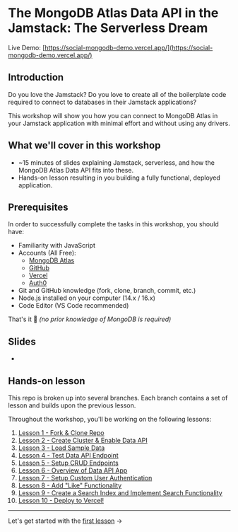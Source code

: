 # The MongoDB Atlas Data API in the Jamstack: The Serverless Dream

Live Demo: [https://social-mongodb-demo.vercel.app/](https://social-mongodb-demo.vercel.app/)

## Introduction

Do you love the Jamstack? Do you love to create all of the boilerplate code required to connect to databases in their Jamstack applications?

This workshop will show you how you can connect to MongoDB Atlas in your Jamstack application with minimal effort and without using any drivers.

## What we'll cover in this workshop

- ~15 minutes of slides explaining Jamstack, serverless, and how the MongoDB Atlas Data API fits into these.
- Hands-on lesson resulting in you building a fully functional, deployed application. 

## Prerequisites

In order to successfully complete the tasks in this workshop, you should have:

- Familiarity with JavaScript
- Accounts (All Free): 
  - [MongoDB Atlas](https://www.mongodb.com/cloud/atlas/register2)
  - [GitHub](https://github.com/signup)
  - [Vercel](https://vercel.com/signup)
  - [Auth0](https://auth0.com/signup)
- Git and GitHub knowledge (fork, clone, branch, commit, etc.)
- Node.js installed on your computer (14.x / 16.x)
- Code Editor (VS Code recommended)

That's it 🙌 *(no prior knowledge of MongoDB is required)*

## Slides

- 

## Hands-on lesson

This repo is broken up into several branches. Each branch contains a set of lesson and builds upon the previous lesson.

Throughout the workshop, you'll be working on the following lessons:
1. [Lesson 1 - Fork & Clone Repo](https://github.com/mongodb-developer/social-app-demo/tree/1-lesson)
2. [Lesson 2 - Create Cluster & Enable Data API](https://github.com/mongodb-developer/social-app-demo/tree/2-lesson)
3. [Lesson 3 - Load Sample Data](https://github.com/mongodb-developer/social-app-demo/tree/3-lesson)
4. [Lesson 4 - Test Data API Endpoint](https://github.com/mongodb-developer/social-app-demo/tree/4-lesson)
5. [Lesson 5 - Setup CRUD Endpoints](https://github.com/mongodb-developer/social-app-demo/tree/5-lesson)
6. [Lesson 6 - Overview of Data API App](https://github.com/mongodb-developer/social-app-demo/tree/6-lesson)
7. [Lesson 7 - Setup Custom User Authentication](https://github.com/mongodb-developer/social-app-demo/tree/7-lesson)
8. [Lesson 8 - Add "Like" Functionality](https://github.com/mongodb-developer/social-app-demo/tree/8-lesson)
9. [Lesson 9 - Create a Search Index and Implement Search Functionality](https://github.com/mongodb-developer/social-app-demo/tree/9-lesson)
10. [Lesson 10 - Deploy to Vercel!](https://github.com/mongodb-developer/social-app-demo/tree/10-lesson)

---

Let's get started with the [first lesson](https://github.com/mongodb-developer/social-app-demo/tree/1-lesson) ->
